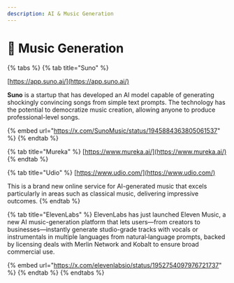```yaml
---
description: AI & Music Generation
---
```


# 🎼 Music Generation

{% tabs %}
{% tab title="Suno" %}


[https://app.suno.ai/](https://app.suno.ai/)

**Suno** is a startup that has developed an AI model capable of generating shockingly convincing songs from simple text prompts. The technology has the potential to democratize music creation, allowing anyone to produce professional-level songs.&#x20;

{% embed url="https://x.com/SunoMusic/status/1945884363805061537" %}
{% endtab %}

{% tab title="Mureka" %}
[https://www.mureka.ai/](https://www.mureka.ai/)
{% endtab %}

{% tab title="Udio" %}
[https://www.udio.com/](https://www.udio.com/)

This is a brand new online service for AI-generated music that excels particularly in areas such as classical music, delivering impressive outcomes.
{% endtab %}

{% tab title="ElevenLabs" %}
ElevenLabs has just launched Eleven Music, a new AI music-generation platform that lets users—from creators to businesses—instantly generate studio-grade tracks with vocals or instrumentals in multiple languages from natural‑language prompts, backed by licensing deals with Merlin Network and Kobalt to ensure broad commercial use.

{% embed url="https://x.com/elevenlabsio/status/1952754097976721737" %}
{% endtab %}
{% endtabs %}













